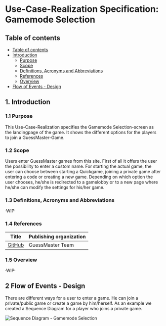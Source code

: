 # Use-Case-Realization Specification: Gamemode Selection

## Table of contents

- [Table of contents](https://github.com/Tiaaam/GuessMaster/blob/master/docs/UCRS_Gamemode_Selection.md#table-of-contents)
- [Introduction](https://github.com/Tiaaam/GuessMaster/blob/master/docs/UCRS_Gamemode_Selection.md#1-introduction)
  - [Purpose](https://github.com/Tiaaam/GuessMaster/blob/master/docs/UCRS_Gamemode_Selection.md#11-purpose)
  - [Scope](https://github.com/Tiaaam/GuessMaster/blob/master/docs/UCRS_Gamemode_Selection.md#12-scope)
  - [Definitions, Acronyms and Abbreviations](https://github.com/Tiaaam/GuessMaster/blob/master/docs/UCRS_Gamemode_Selection.md#13-definitions-acronyms-and-abbreviations)
  - [References](https://github.com/Tiaaam/GuessMaster/blob/master/docs/UCRS_Gamemode_Selection.md#14-references)
  - [Overview](https://github.com/Tiaaam/GuessMaster/blob/master/docs/UCRS_Gamemode_Selection.md#15-overview)
- [Flow of Events - Design](https://github.com/Tiaaam/GuessMaster/blob/master/docs/UCRS_Gamemode_Selection.md#2-flow-of-events---design)

## 1. Introduction

### 1.1 Purpose
This Use-Case-Realization specifies the Gamemode Selection-screen as the landingpage of the game. It shows the different options for the players to join a GuessMaster-Game.

### 1.2 Scope
Users enter GuessMaster games from this site. First of all it offers the user the possibility to enter a custom name. For starting the actual game, the user can choose between starting a Quickgame, joining a private game after entering a code or creating a new game. Depending on which option the user chooses, he/she is redirected to a gamelobby or to a new page where he/she can modify the settings for his/her game.

### 1.3 Definitions, Acronyms and Abbreviations
·WIP·

### 1.4 References

| Title                                                              | Publishing organization   |
| -------------------------------------------------------------------| ------------------------- |
| [GitHub](https://github.com/Tiaaam/GuessMaster)                    | GuessMaster Team          |

### 1.5 Overview
·WIP·

## 2 Flow of Events - Design
There are different ways for a user to enter a game. He can join a private/public game or create a game by him/herself. As an example we created a Sequence Diagram for a player who joins a private game.

![Sequence Diagram - Gamemode Selection](https://user-images.githubusercontent.com/62339676/198323795-a6732c8b-c035-4671-9c05-933f7e948c7f.png)

